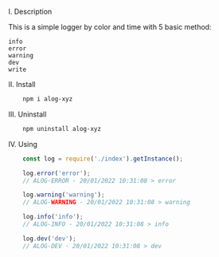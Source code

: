 I. Description

This is a simple logger by color and time with 5 basic method:

    info
    error
    warning
    dev
    write

II. Install

``` bash
    npm i alog-xyz
```

III. Uninstall

``` bash
    npm uninstall alog-xyz
```

IV. Using

```js
    const log = require('./index').getInstance();

    log.error('error');
    // ALOG-ERROR - 20/01/2022 10:31:08 > error

    log.warning('warning');
    // ALOG-WARNING - 20/01/2022 10:31:08 > warning

    log.info('info');
    // ALOG-INFO - 20/01/2022 10:31:08 > info

    log.dev('dev');
    // ALOG-DEV - 20/01/2022 10:31:08 > dev

```